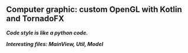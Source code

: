 ## **Computer graphic: custom OpenGL with Kotlin and TornadoFX**
**_Code style is like a python code._**

_**Interesting files: MainView, Util, Model**_
